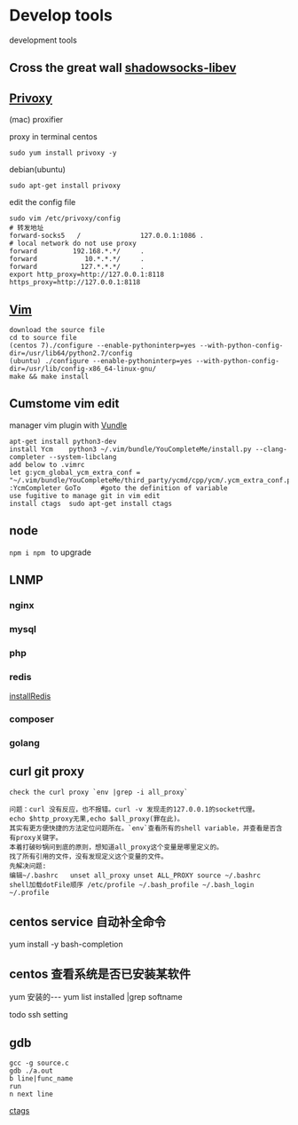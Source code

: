 # Develop tools
development tools
## Cross the great wall [shadowsocks-libev](https://github.com/shadowsocks/shadowsocks-libev)
## [Privoxy](http://www.privoxy.org/)
(mac) proxifier

proxy in terminal 
centos 
```
sudo yum install privoxy -y
```
debian(ubuntu)
```
sudo apt-get install privoxy
```
edit the config file
```
sudo vim /etc/privoxy/config
# 转发地址
forward-socks5   /               127.0.0.1:1086 .
# local network do not use proxy
forward         192.168.*.*/     .
forward            10.*.*.*/     .
forward           127.*.*.*/     .
export http_proxy=http://127.0.0.1:8118 https_proxy=http://127.0.0.1:8118
```
## [Vim](https://github.com/vim/vim)
```
download the source file 
cd to source file
(centos 7)./configure --enable-pythoninterp=yes --with-python-config-dir=/usr/lib64/python2.7/config
(ubuntu) ./configure --enable-pythoninterp=yes --with-python-config-dir=/usr/lib/config-x86_64-linux-gnu/
make && make install
```
## Cumstome vim edit
manager vim plugin with [Vundle](https://github.com/VundleVim/Vundle.vim)
```
apt-get install python3-dev
install Ycm    python3 ~/.vim/bundle/YouCompleteMe/install.py --clang-completer --system-libclang
add below to .vimrc
let g:ycm_global_ycm_extra_conf = "~/.vim/bundle/YouCompleteMe/third_party/ycmd/cpp/ycm/.ycm_extra_conf.py"
:YcmCompleter GoTo     #goto the definition of variable 
use fugitive to manage git in vim edit
install ctags  sudo apt-get install ctags
```

## node
`npm i npm ` to upgrade

## LNMP 
### nginx
### mysql
### php
### redis
[installRedis](linux/bin/installRedis)
### composer
### golang

## curl git proxy
    check the curl proxy `env |grep -i all_proxy`

    问题：curl 没有反应，也不报错。curl -v 发现走的127.0.0.1的socket代理。
    echo $http_proxy无果,echo $all_proxy(罪在此)。
    其实有更方便快捷的方法定位问题所在。`env`查看所有的shell variable，并查看是否含有proxy关键字。 
    本着打破砂锅问到底的原则，想知道all_proxy这个变量是哪里定义的。
    找了所有引用的文件，没有发现定义这个变量的文件。
    先解决问题: 
    编辑~/.bashrc   unset all_proxy unset ALL_PROXY source ~/.bashrc
    shell加载dotFile顺序 /etc/profile ~/.bash_profile ~/.bash_login ~/.profile

## centos service 自动补全命令
yum install -y bash-completion
## centos 查看系统是否已安装某软件
yum 安装的--- yum list installed |grep softname

todo ssh setting
## gdb
    gcc -g source.c
    gdb ./a.out
    b line|func_name
    run
    n next line
[ctags](https://blog.csdn.net/wangeen/article/details/22874063)

